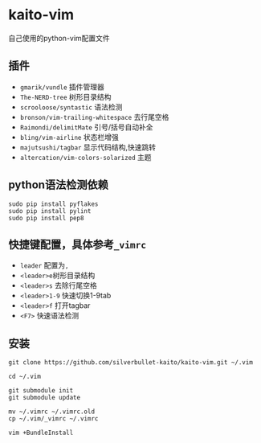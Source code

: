 # kaito-vim
自己使用的python-vim配置文件

## 插件
- `gmarik/vundle` 插件管理器
- `The-NERD-tree` 树形目录结构
- `scrooloose/syntastic` 语法检测
- `bronson/vim-trailing-whitespace` 去行尾空格
- `Raimondi/delimitMate` 引号/括号自动补全
- `bling/vim-airline` 状态栏增强
- `majutsushi/tagbar` 显示代码结构,快速跳转
- `altercation/vim-colors-solarized` 主题

## python语法检测依赖
	sudo pip install pyflakes
	sudo pip install pylint
	sudo pip install pep8

## 快捷键配置，具体参考`_vimrc`
- `leader` 配置为`,`
- `<leader>e`树形目录结构
- `<leader>s` 去除行尾空格
- `<leader>1-9` 快速切换1-9tab
- `<leader>f` 打开tagbar
- `<F7>` 快速语法检测

## 安装
	git clone https://github.com/silverbullet-kaito/kaito-vim.git ~/.vim

	cd ~/.vim

	git submodule init
	git submodule update

	mv ~/.vimrc ~/.vimrc.old
	cp ~/.vim/_vimrc ~/.vimrc

	vim +BundleInstall
